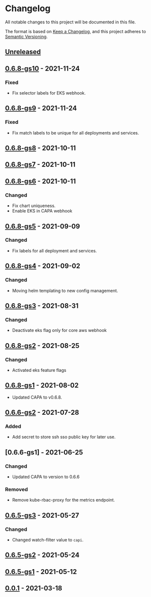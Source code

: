 # Changelog

All notable changes to this project will be documented in this file.

The format is based on [Keep a Changelog](https://keepachangelog.com/en/1.0.0/),
and this project adheres to [Semantic Versioning](https://semver.org/spec/v2.0.0.html).

## [Unreleased]

## [0.6.8-gs10] - 2021-11-24

### Fixed

- Fix selector labels for EKS webhook.

## [0.6.8-gs9] - 2021-11-24

### Fixed

- Fix match labels to be unique for all deployments and services.

## [0.6.8-gs8] - 2021-10-11

## [0.6.8-gs7] - 2021-10-11

## [0.6.8-gs6] - 2021-10-11

### Changed

- Fix chart uniqueness.
- Enable EKS in CAPA webhook

## [0.6.8-gs5] - 2021-09-09

### Changed

- Fix labels for all deployment and services.

## [0.6.8-gs4] - 2021-09-02

### Changed

- Moving helm templating to new config management.

## [0.6.8-gs3] - 2021-08-31

### Changed

- Deactivate eks flag only for core aws webhook


## [0.6.8-gs2] - 2021-08-25

### Changed

- Activated eks feature flags

## [0.6.8-gs1] - 2021-08-02

- Updated CAPA to v0.6.8.

## [0.6.6-gs2] - 2021-07-28

### Added

- Add secret to store ssh sso public key for later use.

## [0.6.6-gs1] - 2021-06-25

### Changed

- Updated CAPA to version to 0.6.6

### Removed

- Remove kube-rbac-proxy for the metrics endpoint.

## [0.6.5-gs3] - 2021-05-27

### Changed

- Changed watch-filter value to `capi`.

## [0.6.5-gs2] - 2021-05-24

## [0.6.5-gs1] - 2021-05-12

## [0.0.1] - 2021-03-18

[Unreleased]: https://github.com/giantswarm/cluster-api-provider-aws-app/compare/v0.6.8-gs10...HEAD
[0.6.8-gs10]: https://github.com/giantswarm/cluster-api-provider-aws-app/compare/v0.6.8-gs9...v0.6.8-gs10
[0.6.8-gs9]: https://github.com/giantswarm/cluster-api-provider-aws-app/compare/v0.6.8-gs8...v0.6.8-gs9
[0.6.8-gs8]: https://github.com/giantswarm/cluster-api-provider-aws-app/compare/v0.6.8-gs7...v0.6.8-gs8
[0.6.8-gs7]: https://github.com/giantswarm/cluster-api-provider-aws-app/compare/v0.6.8-gs6...v0.6.8-gs7
[0.6.8-gs6]: https://github.com/giantswarm/cluster-api-provider-aws-app/compare/v0.6.8-gs5...v0.6.8-gs6
[0.6.8-gs5]: https://github.com/giantswarm/cluster-api-provider-aws-app/compare/v0.6.8-gs4...v0.6.8-gs5
[0.6.8-gs4]: https://github.com/giantswarm/cluster-api-provider-aws-app/compare/v0.6.8-gs3...v0.6.8-gs4
[0.6.8-gs3]: https://github.com/giantswarm/cluster-api-provider-aws-app/compare/v0.6.8-gs2...v0.6.8-gs3
[0.6.8-gs2]: https://github.com/giantswarm/cluster-api-provider-aws-app/compare/v0.6.8-gs1...v0.6.8-gs2
[0.6.8-gs1]: https://github.com/giantswarm/cluster-api-provider-aws-app/compare/v0.6.6-gs2...v0.6.8-gs1
[0.6.6-gs2]: https://github.com/giantswarm/cluster-api-provider-aws-app/compare/v0.6.9-gs1...v0.6.6-gs2
[0.6.5-gs3]: https://github.com/giantswarm/cluster-api-provider-aws-app/compare/v0.6.5-gs2...v0.6.5-gs3
[0.6.5-gs2]: https://github.com/giantswarm/cluster-api-provider-aws-app/compare/v0.6.5-gs1...v0.6.5-gs2
[0.6.5-gs1]: https://github.com/giantswarm/cluster-api-provider-aws-app/compare/v0.0.1...v0.6.5-gs1
[0.0.1]: https://github.com/giantswarm/cluster-api-provider-aws-app/releases/tag/v0.0.1
